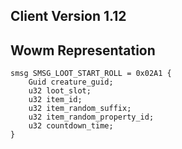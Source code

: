 ## Client Version 1.12

## Wowm Representation
```rust,ignore
smsg SMSG_LOOT_START_ROLL = 0x02A1 {
    Guid creature_guid;    
    u32 loot_slot;    
    u32 item_id;    
    u32 item_random_suffix;    
    u32 item_random_property_id;    
    u32 countdown_time;    
}

```
